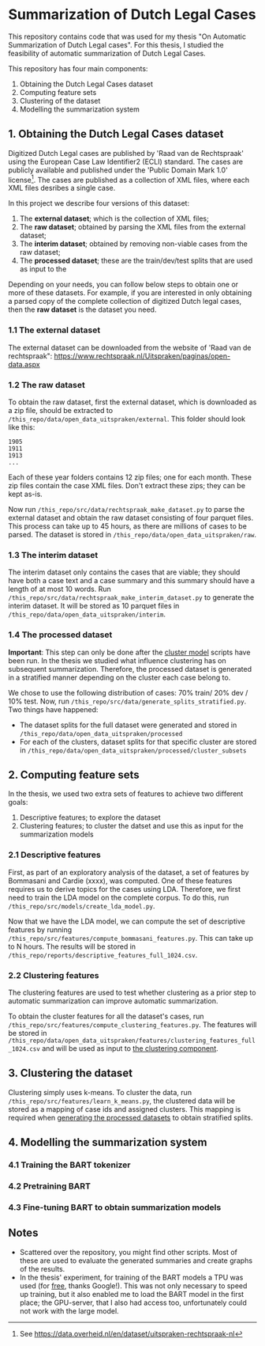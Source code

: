 # Summarization of Dutch Legal Cases
This repository contains code that was used for my thesis "On Automatic Summarization of Dutch Legal cases". For this thesis, I studied the feasibility of automatic summarization of Dutch Legal Cases.   

This repository has four main components:
1. Obtaining the Dutch Legal Cases dataset
2. Computing feature sets
3. Clustering of the dataset
4. Modelling the summarization system

## 1. Obtaining the Dutch Legal Cases dataset 
Digitized Dutch Legal cases are published by 'Raad van de Rechtspraak' using the European Case Law Identifier2 (ECLI) standard. The cases are publicly available and published under the 'Public Domain Mark 1.0' license[^1]. The cases are published as a collection of XML files, where each XML files desribes a single case.

In this project we describe four versions of this dataset:
1. The <strong>external dataset</strong>; which is the collection of XML files;
2. The <strong>raw dataset</strong>; obtained by parsing the XML files from the external dataset;
3. The <strong>interim dataset</strong>; obtained by removing non-viable cases from the raw dataset;
4. The <strong>processed dataset</strong>; these are the train/dev/test splits that are used as input to the 

Depending on your needs, you can follow below steps to obtain one or more of these datasets. For example, if you are interested in only obtaining a parsed copy of the complete collection of digitized Dutch legal cases, then the <strong>raw dataset</strong> is the dataset you need.

### 1.1 The external dataset
The external dataset can be downloaded from the website of 'Raad van de rechtspraak": https://www.rechtspraak.nl/Uitspraken/paginas/open-data.aspx

### 1.2 The raw dataset
To obtain the raw dataset, first the external dataset, which is downloaded as a zip file, should be extracted to ```/this_repo/data/open_data_uitspraken/external```. This folder should look like this:
```
1905
1911
1913
...
```
Each of these year folders contains 12 zip files; one for each month. These zip files contain the case XML files. Don't extract these zips; they can be kept as-is.

Now run ```/this_repo/src/data/rechtspraak_make_dataset.py``` to parse the external dataset and obtain the raw dataset consisting of four parquet files. This process can take up to 45 hours, as there are millions of cases to be parsed. The dataset is stored in ```/this_repo/data/open_data_uitspraken/raw```.

### 1.3 The interim dataset
The interim dataset only contains the cases that are viable; they should have both a case text and a case summary and this summary should have a length of at most 10 words. Run ```/this_repo/src/data/rechtspraak_make_interim_dataset.py``` to generate the interim dataset. It will be stored as 10 parquet files in ```/this_repo/data/open_data_uitspraken/interim```.

### 1.4 The processed dataset
<!-- zo maken dat de default manier niet stratified gebruikt, met de opmerking: 'om de thesis te reproducen, maak dan eerst de cluster modellen'-->
<strong>Important</strong>: This step can only be done after the [cluster model](#22-clustering-features) scripts have been run. In the thesis we studied what influence clustering has on subsequent summarization. Therefore, the processed dataset is generated in a stratified manner depending on the cluster each case belong to.

We chose to use the following distribution of cases: 70% train/ 20% dev / 10% test. Now, run ```/this_repo/src/data/generate_splits_stratified.py```. Two things have happened:
- The dataset splits for the full dataset were generated and stored in ```/this_repo/data/open_data_uitspraken/processed```
- For each of the clusters, dataset splits for that specific cluster are stored in ```/this_repo/data/open_data_uitspraken/processed/cluster_subsets```


[^1]: See https://data.overheid.nl/en/dataset/uitspraken-rechtspraak-nl

## 2. Computing feature sets

In the thesis, we used two extra sets of features to achieve two different goals:
1. Descriptive features; to explore the dataset
2. Clustering features; to cluster the datset and use this as input for the summarization models

### 2.1 Descriptive features
First, as part of an exploratory analysis of the dataset, a set of features by Bommasani and Cardie (xxxx), was computed. One of these features requires us to derive topics for the cases using LDA. Therefore, we first need to train the LDA model on the complete corpus. To do this, run ```/this_repo/src/models/create_lda_model.py```. 

Now that we have the LDA model, we can compute the set of descriptive features by running ```/this_repo/src/features/compute_bommasani_features.py```. This can take up to N hours. The results will be stored in ```/this_repo/reports/descriptive_features_full_1024.csv```.

### 2.2 Clustering features
The clustering features are used to test whether clustering as a prior step to automatic summarization can improve automatic summarization.  

To obtain the cluster features for all the dataset's cases, run ```/this_repo/src/features/compute_clustering_features.py```. The features will be stored in ```/this_repo/data/open_data_uitspraken/features/clustering_features_full_1024.csv``` and will be used as input to [the clustering component](#3clustering-the-dataset).
## 3. Clustering the dataset
Clustering simply uses k-means. To cluster the data, run ```/this_repo/src/features/learn_k_means.py```, the clustered data will be stored as a mapping of case ids and assigned clusters. This mapping is required when [generating the processed datasets](#14-the-processed-dataset) to obtain stratified splits. 

## 4. Modelling the summarization system

### 4.1 Training the BART tokenizer

### 4.2 Pretraining BART

### 4.3 Fine-tuning BART to obtain summarization models

## Notes 
- Scattered over the repository, you might find other scripts. Most of these are used to evaluate the generated summaries and create graphs of the results.
- In the thesis' experiment, for training of the BART models a TPU was used (for [free](https://sites.research.google/trc/about/), thanks Google!). This was not only necessary to speed up training, but it also enabled me to load the BART model in the first place; the GPU-server, that I also had access too, unfortunately could not work with the large model.    